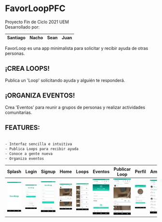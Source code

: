 # FavorLoopPFC
Proyecto Fin de Ciclo 2021 UEM  
Desarrollado por:

| Santiago | Nacho | Sean | Juan |
|-|-|-|-|

FavorLoop es una app minimalista para solicitar y recibir ayuda de otras personas.

## ¡CREA LOOPS!  
Publica un 'Loop' solicitando ayuda y alguién te responderá.

## ¡ORGANIZA EVENTOS!  
Crea 'Eventos' para reunir a grupos de personas y realizar actividades comunitarias.

## FEATURES:

~~~

- Interfaz sencilla e intuitiva
- Publica Loops para recibir ayuda
- Conoce a gente nueva
- Organiza eventos

~~~


| Splash | Login | Signup | Home | Loops | Eventos | Publicar Loop | Perfil | Amigos |
|:-:|:-:|:-:|:-:|-|-|-|-|-|
| ![](app/img/splash.jpg) | ![](app/img/login.jpg) | ![](app/img/signup.jpg) | ![](app/img/home.jpg) | ![](app/img/eventos.jpg) | ![](app/img/publicaciones.jpg) | ![](app/img/loops.jpg) | ![](app/img/perfil.jpg) | ![](app/img/busqueda.jpg) |

